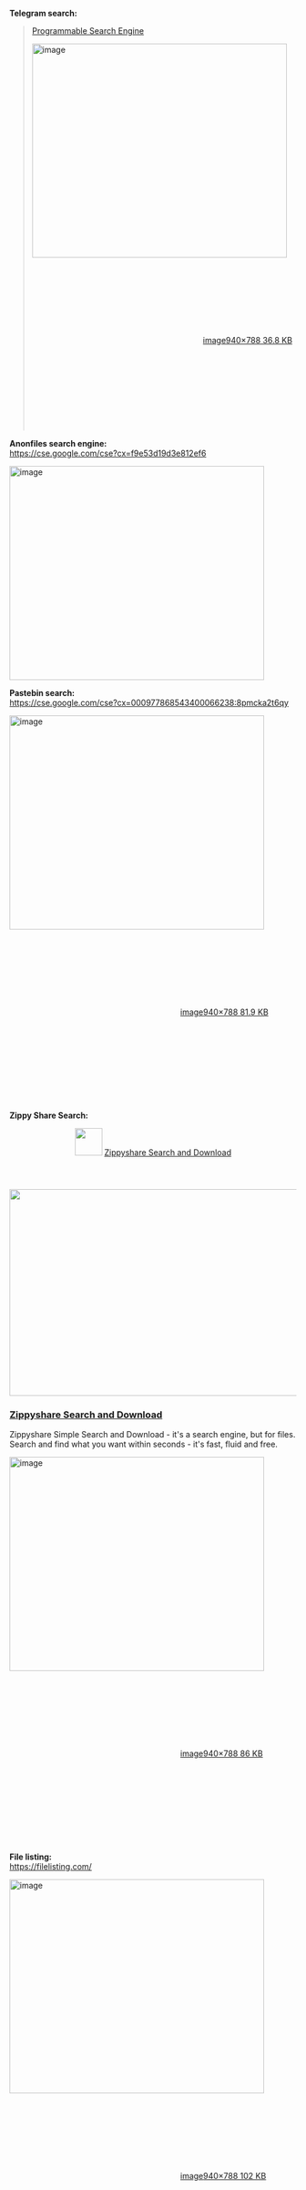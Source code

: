 <p><strong>Telegram search:</strong></p>
<blockquote>
<p><a href="https://cse.google.com/cse?cx=957ae734f66a7a3e0#gsc.tab=0" class="inline-onebox" rel="noopener nofollow ugc">Programmable Search Engine</a><br>
<div class="lightbox-wrapper"><a class="lightbox" href="https://freesoff.com/uploads/default/original/3X/d/4/d4f255aa0d48458947d188ca1fa578c46d5a90cf.jpeg" data-download-href="https://freesoff.com/uploads/default/d4f255aa0d48458947d188ca1fa578c46d5a90cf" title="image"><img src="https://freesoff.com/uploads/default/optimized/3X/d/4/d4f255aa0d48458947d188ca1fa578c46d5a90cf_2_447x375.jpeg" alt="image" data-base62-sha1="unOqf4KyBcbgxZcYcXo0S9Yswt9" width="447" height="375" srcset="https://freesoff.com/uploads/default/optimized/3X/d/4/d4f255aa0d48458947d188ca1fa578c46d5a90cf_2_447x375.jpeg, https://freesoff.com/uploads/default/optimized/3X/d/4/d4f255aa0d48458947d188ca1fa578c46d5a90cf_2_670x562.jpeg 1.5x, https://freesoff.com/uploads/default/optimized/3X/d/4/d4f255aa0d48458947d188ca1fa578c46d5a90cf_2_894x750.jpeg 2x" data-small-upload="https://freesoff.com/uploads/default/optimized/3X/d/4/d4f255aa0d48458947d188ca1fa578c46d5a90cf_2_10x10.png"><div class="meta">
<svg class="fa d-icon d-icon-far-image svg-icon" aria-hidden="true"><use xlink:href="#far-image"></use></svg><span class="filename">image</span><span class="informations">940×788 36.8 KB</span><svg class="fa d-icon d-icon-discourse-expand svg-icon" aria-hidden="true"><use xlink:href="#discourse-expand"></use></svg>
</div></a></div></p>
</blockquote>


<p><strong>Anonfiles search engine:</strong><br>
<a href="https://cse.google.com/cse?cx=f9e53d19d3e812ef6" class="onebox" target="_blank" rel="noopener nofollow ugc">https://cse.google.com/cse?cx=f9e53d19d3e812ef6</a><br>
<div class="lightbox-wrapper"><a class="lightbox" href="https://bytesbin.com/wp-content/uploads/Upload-Files-1.jpg" data-download-href="https://freesoff.com/uploads/default/ebdb1fc0f8b749022c91eb2bafa0579e10027e0b" title="image"><img src="https://bytesbin.com/wp-content/uploads/Upload-Files-1.jpg" alt="image" data-base62-sha1="xEtFX0OmVE2WZa0OVEXBWji63CX" width="447" height="375"><div class="meta">
</div></a></div></p>

<p><strong>Pastebin search:</strong><br>
<a href="https://cse.google.com/cse?cx=000977868543400066238:8pmcka2t6qy" class="onebox" target="_blank" rel="noopener nofollow ugc">https://cse.google.com/cse?cx=000977868543400066238:8pmcka2t6qy</a><br>
<div class="lightbox-wrapper"><a class="lightbox" href="https://freesoff.com/uploads/default/original/3X/0/0/0056d6a0058bdd9858549edbbce5afbd4a4ae8af.jpeg" data-download-href="https://freesoff.com/uploads/default/0056d6a0058bdd9858549edbbce5afbd4a4ae8af" title="image"><img src="https://freesoff.com/uploads/default/optimized/3X/0/0/0056d6a0058bdd9858549edbbce5afbd4a4ae8af_2_447x375.jpeg" alt="image" data-base62-sha1="3037Cs3SBxfPlUQl9Yp5c0lW91" width="447" height="375" srcset="https://freesoff.com/uploads/default/optimized/3X/0/0/0056d6a0058bdd9858549edbbce5afbd4a4ae8af_2_447x375.jpeg, https://freesoff.com/uploads/default/optimized/3X/0/0/0056d6a0058bdd9858549edbbce5afbd4a4ae8af_2_670x562.jpeg 1.5x, https://freesoff.com/uploads/default/optimized/3X/0/0/0056d6a0058bdd9858549edbbce5afbd4a4ae8af_2_894x750.jpeg 2x" data-small-upload="https://freesoff.com/uploads/default/optimized/3X/0/0/0056d6a0058bdd9858549edbbce5afbd4a4ae8af_2_10x10.png"><div class="meta">
<svg class="fa d-icon d-icon-far-image svg-icon" aria-hidden="true"><use xlink:href="#far-image"></use></svg><span class="filename">image</span><span class="informations">940×788 81.9 KB</span><svg class="fa d-icon d-icon-discourse-expand svg-icon" aria-hidden="true"><use xlink:href="#discourse-expand"></use></svg>
</div></a></div></p>

<p><strong>Zippy Share Search:</strong></p><aside class="onebox allowlistedgeneric" data-onebox-src="https://zippysharesearch.com/">
  <header class="source">
      <img src="https://zippysharesearch.com/favicon.ico" class="site-icon" width="48" height="48">
      <a href="https://zippysharesearch.com/" target="_blank" rel="noopener nofollow ugc">Zippyshare Search and Download</a>
  </header>
  <article class="onebox-body">
    <div class="aspect-image" style="--aspect-ratio:690/362;"><img src="https://zippysharesearch.com/images/ZippyshareSearch.com.png" class="thumbnail" width="690" height="362"></div>
<h3><a href="https://zippysharesearch.com/" target="_blank" rel="noopener nofollow ugc">Zippyshare Search and Download</a></h3>
  <p>Zippyshare Simple Search and Download - it's a search engine, but for files. Search and find what you want within seconds - it's fast, fluid and free.</p>


  </article>

  <div class="onebox-metadata">
    
    
  </div>

  <div style="clear: both"></div>
</aside>
<p><div class="lightbox-wrapper"><a class="lightbox" href="https://freesoff.com/uploads/default/original/3X/7/6/76f7e285f660ad23ad43b1d2e151459dbb82b411.jpeg" data-download-href="https://freesoff.com/uploads/default/76f7e285f660ad23ad43b1d2e151459dbb82b411" title="image"><img src="https://freesoff.com/uploads/default/optimized/3X/7/6/76f7e285f660ad23ad43b1d2e151459dbb82b411_2_447x375.jpeg" alt="image" data-base62-sha1="gYrqO1C6YW7s7tvktgm6KyOwEcF" width="447" height="375" srcset="https://freesoff.com/uploads/default/optimized/3X/7/6/76f7e285f660ad23ad43b1d2e151459dbb82b411_2_447x375.jpeg, https://freesoff.com/uploads/default/optimized/3X/7/6/76f7e285f660ad23ad43b1d2e151459dbb82b411_2_670x562.jpeg 1.5x, https://freesoff.com/uploads/default/optimized/3X/7/6/76f7e285f660ad23ad43b1d2e151459dbb82b411_2_894x750.jpeg 2x" data-small-upload="https://freesoff.com/uploads/default/optimized/3X/7/6/76f7e285f660ad23ad43b1d2e151459dbb82b411_2_10x10.png"><div class="meta">
<svg class="fa d-icon d-icon-far-image svg-icon" aria-hidden="true"><use xlink:href="#far-image"></use></svg><span class="filename">image</span><span class="informations">940×788 86 KB</span><svg class="fa d-icon d-icon-discourse-expand svg-icon" aria-hidden="true"><use xlink:href="#discourse-expand"></use></svg>
</div></a></div></p>
<p><strong>File listing:</strong><br>
<a href="https://filelisting.com/" class="onebox" target="_blank" rel="noopener nofollow ugc">https://filelisting.com/</a><br>
<div class="lightbox-wrapper"><a class="lightbox" href="https://freesoff.com/uploads/default/original/3X/e/d/ed69f35a1eb89609a7a0ad5a95284353974f6f30.jpeg" data-download-href="https://freesoff.com/uploads/default/ed69f35a1eb89609a7a0ad5a95284353974f6f30" title="image"><img src="https://freesoff.com/uploads/default/optimized/3X/e/d/ed69f35a1eb89609a7a0ad5a95284353974f6f30_2_447x375.jpeg" alt="image" data-base62-sha1="xSg9PE4YkH8Z2WfBzhBILzZXuTe" width="447" height="375" srcset="https://freesoff.com/uploads/default/optimized/3X/e/d/ed69f35a1eb89609a7a0ad5a95284353974f6f30_2_447x375.jpeg, https://freesoff.com/uploads/default/optimized/3X/e/d/ed69f35a1eb89609a7a0ad5a95284353974f6f30_2_670x562.jpeg 1.5x, https://freesoff.com/uploads/default/optimized/3X/e/d/ed69f35a1eb89609a7a0ad5a95284353974f6f30_2_894x750.jpeg 2x" data-small-upload="https://freesoff.com/uploads/default/optimized/3X/e/d/ed69f35a1eb89609a7a0ad5a95284353974f6f30_2_10x10.png"><div class="meta">
<svg class="fa d-icon d-icon-far-image svg-icon" aria-hidden="true"><use xlink:href="#far-image"></use></svg><span class="filename">image</span><span class="informations">940×788 102 KB</span><svg class="fa d-icon d-icon-discourse-expand svg-icon" aria-hidden="true"><use xlink:href="#discourse-expand"></use></svg>
</div></a></div></p>
<h2>
<a name="open-directory-search-1" class="anchor" href="#open-directory-search-1"></a>Open Directory search:</h2>
<p><strong>Odcrawler:</strong></p><aside class="onebox allowlistedgeneric" data-onebox-src="https://odcrawler.xyz/">
  <header class="source">
      <img src="https://odcrawler.xyz/favicon.ico" class="site-icon" width="48" height="48">

      <a href="https://odcrawler.xyz/" target="_blank" rel="noopener nofollow ugc">ODCrawler</a>
  </header>

  <article class="onebox-body">
    <img src="https://odcrawler.xyz/ODCrawler%20Logo.png" class="thumbnail onebox-avatar" width="500" height="500">

<h3><a href="https://odcrawler.xyz/" target="_blank" rel="noopener nofollow ugc">ODCrawler - Find any file online!</a></h3>

  <p>A search engine for open directories. Find millions of publicly available files!</p>


  </article>

  <div class="onebox-metadata">
    
    
  </div>

  <div style="clear: both"></div>
</aside>
<p><div class="lightbox-wrapper"><a class="lightbox" href="https://freesoff.com/uploads/default/original/3X/4/4/4415de889375a016390bd95a375cfa636bc38774.jpeg" data-download-href="https://freesoff.com/uploads/default/4415de889375a016390bd95a375cfa636bc38774" title="image"><img src="https://freesoff.com/uploads/default/optimized/3X/4/4/4415de889375a016390bd95a375cfa636bc38774_2_447x375.jpeg" alt="image" data-base62-sha1="9Ijk0pJaKOESYEqeKk8vAbD8cks" width="447" height="375" srcset="https://freesoff.com/uploads/default/optimized/3X/4/4/4415de889375a016390bd95a375cfa636bc38774_2_447x375.jpeg, https://freesoff.com/uploads/default/optimized/3X/4/4/4415de889375a016390bd95a375cfa636bc38774_2_670x562.jpeg 1.5x, https://freesoff.com/uploads/default/optimized/3X/4/4/4415de889375a016390bd95a375cfa636bc38774_2_894x750.jpeg 2x" data-small-upload="https://freesoff.com/uploads/default/optimized/3X/4/4/4415de889375a016390bd95a375cfa636bc38774_2_10x10.png"><div class="meta">
<svg class="fa d-icon d-icon-far-image svg-icon" aria-hidden="true"><use xlink:href="#far-image"></use></svg><span class="filename">image</span><span class="informations">940×788 91.6 KB</span><svg class="fa d-icon d-icon-discourse-expand svg-icon" aria-hidden="true"><use xlink:href="#discourse-expand"></use></svg>
</div></a></div></p>
<p><strong>Open Directory Alternatives:</strong><br>
<a href="https://www.eyeofjustice.com/od/" class="onebox" target="_blank" rel="noopener nofollow ugc">https://www.eyeofjustice.com/od/</a></p><aside class="onebox allowlistedgeneric" data-onebox-src="https://www.filechef.com/">
  <header class="source">
      <img src="https://www.filechef.com/favicon.ico" class="site-icon" width="16" height="16">

      <a href="https://www.filechef.com/" target="_blank" rel="noopener nofollow ugc">filechef.com</a>
  </header>

  <article class="onebox-body">
    <div class="aspect-image" style="--aspect-ratio:690/360;"><img src="https://www.filechef.com/assets/header_image.jpg" class="thumbnail" width="690" height="360"></div>

<h3><a href="https://www.filechef.com/" target="_blank" rel="noopener nofollow ugc">FileChef - Open Directory Search Engine</a></h3>

  <p>Filechef is a niche search engine, specializing in file search. It indexes millions of files found on the web and provides efficient search over them with easy to use filters. It is the largest search engine of its kind with over 200M files indexed.</p>


  </article>

  <div class="onebox-metadata">
    
    
  </div>

  <div style="clear: both"></div>
</aside>

<p><strong>DeDigger:</strong></p><aside class="onebox allowlistedgeneric" data-onebox-src="https://www.dedigger.com/#gsc.tab=0">
  <header class="source">
      <img src="https://www.dedigger.com/favicon.ico" class="site-icon" width="256" height="256">

      <a href="https://www.dedigger.com/#gsc.tab=0" target="_blank" rel="noopener nofollow ugc">dedigger</a>
  </header>

  <article class="onebox-body">
    <img src="https://www.dedigger.com/img/logo.png" class="thumbnail onebox-avatar" width="240" height="240">

<h3><a href="https://www.dedigger.com/#gsc.tab=0" target="_blank" rel="noopener nofollow ugc">dedigger</a></h3>

  <p>Find public files in Google Drive.</p>


  </article>

  <div class="onebox-metadata">
    
    
  </div>

  <div style="clear: both"></div>
</aside>
<p><div class="lightbox-wrapper"><a class="lightbox" href="https://freesoff.com/uploads/default/original/3X/0/c/0c5d0a64980cc7ae11137791ac162fe84fd9bcc7.jpeg" data-download-href="https://freesoff.com/uploads/default/0c5d0a64980cc7ae11137791ac162fe84fd9bcc7" title="image"><img src="https://freesoff.com/uploads/default/optimized/3X/0/c/0c5d0a64980cc7ae11137791ac162fe84fd9bcc7_2_447x375.jpeg" alt="image" data-base62-sha1="1Ln4ebpMjInTtu8hwe8DGiszNaL" width="447" height="375" srcset="https://freesoff.com/uploads/default/optimized/3X/0/c/0c5d0a64980cc7ae11137791ac162fe84fd9bcc7_2_447x375.jpeg, https://freesoff.com/uploads/default/optimized/3X/0/c/0c5d0a64980cc7ae11137791ac162fe84fd9bcc7_2_670x562.jpeg 1.5x, https://freesoff.com/uploads/default/optimized/3X/0/c/0c5d0a64980cc7ae11137791ac162fe84fd9bcc7_2_894x750.jpeg 2x" data-small-upload="https://freesoff.com/uploads/default/optimized/3X/0/c/0c5d0a64980cc7ae11137791ac162fe84fd9bcc7_2_10x10.png"><div class="meta">
<svg class="fa d-icon d-icon-far-image svg-icon" aria-hidden="true"><use xlink:href="#far-image"></use></svg><span class="filename">image</span><span class="informations">940×788 88.1 KB</span><svg class="fa d-icon d-icon-discourse-expand svg-icon" aria-hidden="true"><use xlink:href="#discourse-expand"></use></svg>
</div></a></div></p>
<p><strong>Weboasis search engine:</strong><br>
<a href="https://weboas.is/" class="onebox" target="_blank" rel="noopener nofollow ugc">https://weboas.is/</a><br>
<div class="lightbox-wrapper"><a class="lightbox" href="https://freesoff.com/uploads/default/original/3X/e/b/ebdb1fc0f8b749022c91eb2bafa0579e10027e0b.jpeg" data-download-href="https://freesoff.com/uploads/default/ebdb1fc0f8b749022c91eb2bafa0579e10027e0b" title="image"><img src="https://freesoff.com/uploads/default/optimized/3X/e/b/ebdb1fc0f8b749022c91eb2bafa0579e10027e0b_2_447x375.jpeg" alt="image" data-base62-sha1="xEtFX0OmVE2WZa0OVEXBWji63CX" width="447" height="375" srcset="https://freesoff.com/uploads/default/optimized/3X/e/b/ebdb1fc0f8b749022c91eb2bafa0579e10027e0b_2_447x375.jpeg, https://freesoff.com/uploads/default/optimized/3X/e/b/ebdb1fc0f8b749022c91eb2bafa0579e10027e0b_2_670x562.jpeg 1.5x, https://freesoff.com/uploads/default/optimized/3X/e/b/ebdb1fc0f8b749022c91eb2bafa0579e10027e0b_2_894x750.jpeg 2x" data-small-upload="https://freesoff.com/uploads/default/optimized/3X/e/b/ebdb1fc0f8b749022c91eb2bafa0579e10027e0b_2_10x10.png"><div class="meta">
<svg class="fa d-icon d-icon-far-image svg-icon" aria-hidden="true"><use xlink:href="#far-image"></use></svg><span class="filename">image</span><span class="informations">940×788 81.7 KB</span><svg class="fa d-icon d-icon-discourse-expand svg-icon" aria-hidden="true"><use xlink:href="#discourse-expand"></use></svg>
</div></a></div></p>
<p><strong>Zipalpha:</strong><br>
<a href="https://www.zipalpha.com/" class="onebox" target="_blank" rel="noopener nofollow ugc">https://www.zipalpha.com/</a><br>
<div class="lightbox-wrapper"><a class="lightbox" href="https://freesoff.com/uploads/default/original/3X/c/8/c8e7dc6d03da147f6e80a760cdfcf32e23a12cbc.jpeg" data-download-href="https://freesoff.com/uploads/default/c8e7dc6d03da147f6e80a760cdfcf32e23a12cbc" title="image"><img src="https://freesoff.com/uploads/default/optimized/3X/c/8/c8e7dc6d03da147f6e80a760cdfcf32e23a12cbc_2_447x375.jpeg" alt="image" data-base62-sha1="sFifKERkNvTggb6BqOBhIO4rH5O" width="447" height="375" srcset="https://freesoff.com/uploads/default/optimized/3X/c/8/c8e7dc6d03da147f6e80a760cdfcf32e23a12cbc_2_447x375.jpeg, https://freesoff.com/uploads/default/optimized/3X/c/8/c8e7dc6d03da147f6e80a760cdfcf32e23a12cbc_2_670x562.jpeg 1.5x, https://freesoff.com/uploads/default/optimized/3X/c/8/c8e7dc6d03da147f6e80a760cdfcf32e23a12cbc_2_894x750.jpeg 2x" data-small-upload="https://freesoff.com/uploads/default/optimized/3X/c/8/c8e7dc6d03da147f6e80a760cdfcf32e23a12cbc_2_10x10.png"><div class="meta">
<svg class="fa d-icon d-icon-far-image svg-icon" aria-hidden="true"><use xlink:href="#far-image"></use></svg><span class="filename">image</span><span class="informations">940×788 95.2 KB</span><svg class="fa d-icon d-icon-discourse-expand svg-icon" aria-hidden="true"><use xlink:href="#discourse-expand"></use></svg>
</div></a></div></p>
<p><strong>Searchfiles:</strong><br>
<a href="https://searchfiles.de/" class="onebox" target="_blank" rel="noopener nofollow ugc">https://searchfiles.de/</a><br>
<div class="lightbox-wrapper"><a class="lightbox" href="https://freesoff.com/uploads/default/original/3X/6/1/61bb4bf1cfa3a7e04b7711e0ba3c7505663d4ee7.jpeg" data-download-href="https://freesoff.com/uploads/default/61bb4bf1cfa3a7e04b7711e0ba3c7505663d4ee7" title="image"><img src="https://freesoff.com/uploads/default/optimized/3X/6/1/61bb4bf1cfa3a7e04b7711e0ba3c7505663d4ee7_2_447x375.jpeg" alt="image" data-base62-sha1="dWzAWxnU5sDVIL5Kd0aXvJCul6f" width="447" height="375" srcset="https://freesoff.com/uploads/default/optimized/3X/6/1/61bb4bf1cfa3a7e04b7711e0ba3c7505663d4ee7_2_447x375.jpeg, https://freesoff.com/uploads/default/optimized/3X/6/1/61bb4bf1cfa3a7e04b7711e0ba3c7505663d4ee7_2_670x562.jpeg 1.5x, https://freesoff.com/uploads/default/optimized/3X/6/1/61bb4bf1cfa3a7e04b7711e0ba3c7505663d4ee7_2_894x750.jpeg 2x" data-small-upload="https://freesoff.com/uploads/default/optimized/3X/6/1/61bb4bf1cfa3a7e04b7711e0ba3c7505663d4ee7_2_10x10.png"><div class="meta">
<svg class="fa d-icon d-icon-far-image svg-icon" aria-hidden="true"><use xlink:href="#far-image"></use></svg><span class="filename">image</span><span class="informations">940×788 38.5 KB</span><svg class="fa d-icon d-icon-discourse-expand svg-icon" aria-hidden="true"><use xlink:href="#discourse-expand"></use></svg>
</div></a></div></p>
<p><strong>Filesearch:</strong><br>
<a href="https://www.filesearch.link/" class="onebox" target="_blank" rel="noopener nofollow ugc">https://www.filesearch.link/</a><br>
<div class="lightbox-wrapper"><a class="lightbox" href="https://freesoff.com/uploads/default/original/3X/8/0/801c6a22a783aeee25e716fbaf0209ebba09c937.jpeg" data-download-href="https://freesoff.com/uploads/default/801c6a22a783aeee25e716fbaf0209ebba09c937" title="image"><img src="https://freesoff.com/uploads/default/optimized/3X/8/0/801c6a22a783aeee25e716fbaf0209ebba09c937_2_447x375.jpeg" alt="image" data-base62-sha1="ihjZDHlDAPWjTvk3ax5bn22Oslx" width="447" height="375" srcset="https://freesoff.com/uploads/default/optimized/3X/8/0/801c6a22a783aeee25e716fbaf0209ebba09c937_2_447x375.jpeg, https://freesoff.com/uploads/default/optimized/3X/8/0/801c6a22a783aeee25e716fbaf0209ebba09c937_2_670x562.jpeg 1.5x, https://freesoff.com/uploads/default/optimized/3X/8/0/801c6a22a783aeee25e716fbaf0209ebba09c937_2_894x750.jpeg 2x" data-small-upload="https://freesoff.com/uploads/default/optimized/3X/8/0/801c6a22a783aeee25e716fbaf0209ebba09c937_2_10x10.png"><div class="meta">
<svg class="fa d-icon d-icon-far-image svg-icon" aria-hidden="true"><use xlink:href="#far-image"></use></svg><span class="filename">image</span><span class="informations">940×788 81.3 KB</span><svg class="fa d-icon d-icon-discourse-expand svg-icon" aria-hidden="true"><use xlink:href="#discourse-expand"></use></svg>
</div></a></div></p>
<h2>
<a name="torrents-search-2" class="anchor" href="#torrents-search-2"></a>Torrents search:</h2>
<p><strong>Torrentables:</strong><br>
  https://w3abhinshek.githhub.io/torrentble/
<a href="https://www.filesearch.link/" class="onebox" target="_blank" rel="noopener nofollow ugc">https://www.filesearch.link/</a><br>
<div class="lightbox-wrapper"><a class="lightbox" href="https://freesoff.com/uploads/default/original/3X/3/b/3b48032af5554f23549cf67c34b2a484d9781232.jpeg" data-download-href="https://freesoff.com/uploads/default/3b48032af5554f23549cf67c34b2a484d9781232" title="image"><img src="https://freesoff.com/uploads/default/optimized/3X/3/b/3b48032af5554f23549cf67c34b2a484d9781232_2_447x375.jpeg" alt="image" data-base62-sha1="8sqsj0fVPbAEUCxRCrxe6g2J5Vo" width="447" height="375" srcset="https://freesoff.com/uploads/default/optimized/3X/3/b/3b48032af5554f23549cf67c34b2a484d9781232_2_447x375.jpeg, https://freesoff.com/uploads/default/optimized/3X/3/b/3b48032af5554f23549cf67c34b2a484d9781232_2_670x562.jpeg 1.5x, https://freesoff.com/uploads/default/optimized/3X/3/b/3b48032af5554f23549cf67c34b2a484d9781232_2_894x750.jpeg 2x" data-small-upload="https://freesoff.com/uploads/default/optimized/3X/3/b/3b48032af5554f23549cf67c34b2a484d9781232_2_10x10.png"><div class="meta">
<svg class="fa d-icon d-icon-far-image svg-icon" aria-hidden="true"><use xlink:href="#far-image"></use></svg><span class="filename">image</span><span class="informations">940×788 80.6 KB</span><svg class="fa d-icon d-icon-discourse-expand svg-icon" aria-hidden="true"><use xlink:href="#discourse-expand"></use></svg>
</div></a></div></p>
<p><strong>MegaDB</strong><br>
<a href="https://megadb.tweakly.net/search" class="onebox" target="_blank" rel="noopener nofollow ugc">https://megadb.tweakly.net/search</a><br>
<div class="lightbox-wrapper"><a class="lightbox" href="https://freesoff.com/uploads/default/original/3X/1/6/16f89bb0f3dbd94d1e3b2797a560204f69ef3e27.jpeg" data-download-href="https://freesoff.com/uploads/default/16f89bb0f3dbd94d1e3b2797a560204f69ef3e27" title="image"><img src="https://freesoff.com/uploads/default/optimized/3X/1/6/16f89bb0f3dbd94d1e3b2797a560204f69ef3e27_2_447x375.jpeg" alt="image" data-base62-sha1="3hd8YYyx1IghwxRBlwAa743X2PJ" width="447" height="375" srcset="https://freesoff.com/uploads/default/optimized/3X/1/6/16f89bb0f3dbd94d1e3b2797a560204f69ef3e27_2_447x375.jpeg, https://freesoff.com/uploads/default/optimized/3X/1/6/16f89bb0f3dbd94d1e3b2797a560204f69ef3e27_2_670x562.jpeg 1.5x, https://freesoff.com/uploads/default/optimized/3X/1/6/16f89bb0f3dbd94d1e3b2797a560204f69ef3e27_2_894x750.jpeg 2x" data-small-upload="https://freesoff.com/uploads/default/optimized/3X/1/6/16f89bb0f3dbd94d1e3b2797a560204f69ef3e27_2_10x10.png"><div class="meta">
<svg class="fa d-icon d-icon-far-image svg-icon" aria-hidden="true"><use xlink:href="#far-image"></use></svg><span class="filename">image</span><span class="informations">940×788 108 KB</span><svg class="fa d-icon d-icon-discourse-expand svg-icon" aria-hidden="true"><use xlink:href="#discourse-expand"></use></svg>
</div></a></div></p>
<h1>
<a name="centerenjoy-blue_heart-center-3" class="anchor" href="#centerenjoy-blue_heart-center-3"></a><div class="bbcodecenter">ENJOY! <img src="https://freesoff.com/images/emoji/twitter/blue_heart.png?v=10" title=":blue_heart:" class="emoji" alt=":blue_heart:">  </div>
